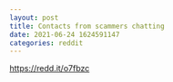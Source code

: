 ```yaml
--- 
layout: post 
title: Contacts from scammers chatting 
date: 2021-06-24 1624591147 
categories: reddit 
--- 
```

https://redd.it/o7fbzc